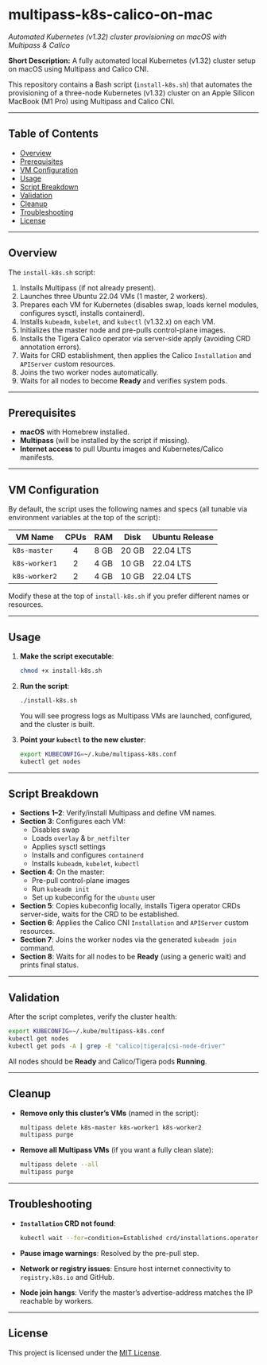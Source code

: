 # multipass-k8s-calico-on-mac

_Automated Kubernetes (v1.32) cluster provisioning on macOS with Multipass & Calico_

**Short Description:** A fully automated local Kubernetes (v1.32) cluster setup on macOS using Multipass and Calico CNI.

This repository contains a Bash script (`install-k8s.sh`) that automates the provisioning of a three-node Kubernetes (v1.32) cluster on an Apple Silicon MacBook (M1 Pro) using Multipass and Calico CNI.

---

## Table of Contents

- [Overview](#overview)  
- [Prerequisites](#prerequisites)  
- [VM Configuration](#vm-configuration)  
- [Usage](#usage)  
- [Script Breakdown](#script-breakdown)  
- [Validation](#validation)  
- [Cleanup](#cleanup)  
- [Troubleshooting](#troubleshooting)  
- [License](#license)  

---

## Overview

The `install-k8s.sh` script:

1. Installs Multipass (if not already present).  
2. Launches three Ubuntu 22.04 VMs (1 master, 2 workers).  
3. Prepares each VM for Kubernetes (disables swap, loads kernel modules, configures sysctl, installs containerd).  
4. Installs `kubeadm`, `kubelet`, and `kubectl` (v1.32.x) on each VM.  
5. Initializes the master node and pre-pulls control-plane images.  
6. Installs the Tigera Calico operator via server-side apply (avoiding CRD annotation errors).  
7. Waits for CRD establishment, then applies the Calico `Installation` and `APIServer` custom resources.  
8. Joins the two worker nodes automatically.  
9. Waits for all nodes to become **Ready** and verifies system pods.

---

## Prerequisites

- **macOS** with Homebrew installed.  
- **Multipass** (will be installed by the script if missing).  
- **Internet access** to pull Ubuntu images and Kubernetes/Calico manifests.

---

## VM Configuration

By default, the script uses the following names and specs (all tunable via environment variables at the top of the script):

| VM Name            | CPUs | RAM   | Disk  | Ubuntu Release |
|--------------------|:----:|:-----:|:-----:|:---------------|
| `k8s-master`   | 4    | 8 GB  | 20 GB | 22.04 LTS      |
| `k8s-worker1`  | 2    | 4 GB  | 10 GB | 22.04 LTS      |
| `k8s-worker2`  | 2    | 4 GB  | 10 GB | 22.04 LTS      |

Modify these at the top of `install-k8s.sh` if you prefer different names or resources.

---

## Usage

1. **Make the script executable**:

   ```bash
   chmod +x install-k8s.sh
   ```

2. **Run the script**:

   ```bash
   ./install-k8s.sh
   ```

   You will see progress logs as Multipass VMs are launched, configured, and the cluster is built.

3. **Point your `kubectl` to the new cluster**:

   ```bash
   export KUBECONFIG=~/.kube/multipass-k8s.conf
   kubectl get nodes
   ```

---

## Script Breakdown

- **Sections 1–2**: Verify/install Multipass and define VM names.  
- **Section 3**: Configures each VM:
  - Disables swap  
  - Loads `overlay` & `br_netfilter`  
  - Applies sysctl settings  
  - Installs and configures `containerd`  
  - Installs `kubeadm`, `kubelet`, `kubectl`  
- **Section 4**: On the master:
  - Pre-pull control-plane images  
  - Run `kubeadm init`  
  - Set up kubeconfig for the `ubuntu` user  
- **Section 5**: Copies kubeconfig locally, installs Tigera operator CRDs server-side, waits for the CRD to be established.  
- **Section 6**: Applies the Calico CNI `Installation` and `APIServer` custom resources.  
- **Section 7**: Joins the worker nodes via the generated `kubeadm join` command.  
- **Section 8**: Waits for all nodes to be **Ready** (using a generic wait) and prints final status.

---

## Validation

After the script completes, verify the cluster health:

```bash
export KUBECONFIG=~/.kube/multipass-k8s.conf
kubectl get nodes
kubectl get pods -A | grep -E "calico|tigera|csi-node-driver"
```

All nodes should be **Ready** and Calico/Tigera pods **Running**.

---

## Cleanup

- **Remove only this cluster’s VMs** (named in the script):

  ```bash
  multipass delete k8s-master k8s-worker1 k8s-worker2
  multipass purge
  ```

- **Remove all Multipass VMs** (if you want a fully clean slate):

  ```bash
  multipass delete --all
  multipass purge
  ```

---

## Troubleshooting

- **`Installation` CRD not found**:

  ```bash
  kubectl wait --for=condition=Established crd/installations.operator.tigera.io --timeout=60s
  ```

- **Pause image warnings**: Resolved by the pre-pull step.  
- **Network or registry issues**: Ensure host internet connectivity to `registry.k8s.io` and GitHub.  
- **Node join hangs**: Verify the master’s advertise-address matches the IP reachable by workers.

---

## License

This project is licensed under the [MIT License](LICENSE).

